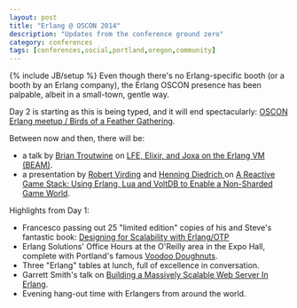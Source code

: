 ```yaml
---
layout: post
title: "Erlang @ OSCON 2014"
description: "Updates from the conference ground zero"
category: conferences
tags: [conferences,social,portland,oregon,community]
---
```

{% include JB/setup %}
Even though there's no Erlang-specific booth (or a booth by an Erlang company),
the Erlang OSCON presence has been palpable, albeit in a small-town, gentle
way.

Day 2 is starting as this is being typed, and it will end spectacularly:
<a href="http://www.meetup.com/Portland-Erlang-User-Group/events/173296812/?fromJoin=173296812">OSCON
Erlang meetup / Birds of a Feather Gathering</a>.

Between now and then, there will be:

* a talk by
  <a href="https://twitter.com/bltroutwine">Brian Troutwine</a> on
  <a href="www.oscon.com/oscon2014/public/schedule/detail/34281">LFE, Elixir, and Joxa
  on the Erlang VM (BEAM)</a>.
* a presentation by <a href="http://www.oscon.com/oscon2014/public/schedule/speaker/174073">Robert
  Virding</a> and
  <a href="http://www.oscon.com/oscon2014/public/schedule/speaker/174072">Henning Diedrich </a> on
  <a href="http://www.oscon.com/oscon2014/public/schedule/detail/35038">A
  Reactive Game Stack: Using Erlang, Lua and VoltDB to Enable a Non-Sharded Game World</a>.

Highlights from Day 1:

* Francesco passing out 25 "limited edition" copies of his and Steve's fantastic book:
  <a href="http://shop.oreilly.com/product/0636920024149.do">Designing
  for Scalability with Erlang/OTP<a/>
* Erlang Solutions' Office Hours at the O'Reilly area in the Expo Hall, complete with
  Portland's famous <a href="https://twitter.com/oubiwann/statuses/491645680276885504">Voodoo
  Doughnuts</a>.
* Three "Erlang" tables at lunch, full of excellence in conversation.
* Garrett Smith's talk on <a href="http://www.oscon.com/oscon2014/public/schedule/detail/34881">Building
  a Massively Scalable Web Server In Erlang</a>.
* Evening hang-out time with Erlangers from around the world.


